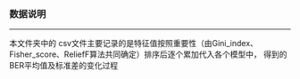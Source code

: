 ### 数据说明  

***

   本文件夹中的 csv文件主要记录的是特征值按照重要性（由Gini_index、
 Fisher_score、ReliefF算法共同确定）排序后逐个累加代入各个模型中，
 得到的BER平均值及标准差的变化过程  
 
 
